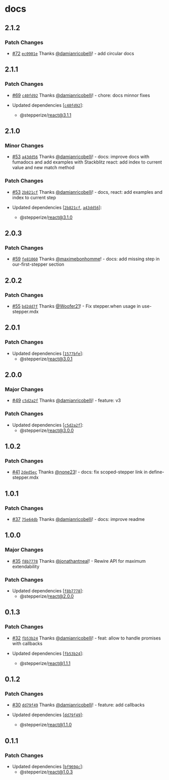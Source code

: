 # docs

## 2.1.2

### Patch Changes

- [#72](https://github.com/damianricobelli/stepperize/pull/72) [`ec0901e`](https://github.com/damianricobelli/stepperize/commit/ec0901ee43df69208828115e9a1edf58710c7423) Thanks [@damianricobelli](https://github.com/damianricobelli)! - add circular docs

## 2.1.1

### Patch Changes

- [#69](https://github.com/damianricobelli/stepperize/pull/69) [`c40fd92`](https://github.com/damianricobelli/stepperize/commit/c40fd92e37ff4e743b11263e50560d97c52bf88e) Thanks [@damianricobelli](https://github.com/damianricobelli)! - chore: docs minnor fixes

- Updated dependencies [[`c40fd92`](https://github.com/damianricobelli/stepperize/commit/c40fd92e37ff4e743b11263e50560d97c52bf88e)]:
  - @stepperize/react@3.1.1

## 2.1.0

### Minor Changes

- [#53](https://github.com/damianricobelli/stepperize/pull/53) [`a43dd56`](https://github.com/damianricobelli/stepperize/commit/a43dd562af00430f96975b881ca0afb7d5c1500b) Thanks [@damianricobelli](https://github.com/damianricobelli)! - docs: improve docs with fumadocs and add examples with Stackblitz
  react: add index to current value and new match method

### Patch Changes

- [#53](https://github.com/damianricobelli/stepperize/pull/53) [`2b821cf`](https://github.com/damianricobelli/stepperize/commit/2b821cf557589d5db47f6b92ebfecd9b6391343b) Thanks [@damianricobelli](https://github.com/damianricobelli)! - docs, react: add examples and index to current step

- Updated dependencies [[`2b821cf`](https://github.com/damianricobelli/stepperize/commit/2b821cf557589d5db47f6b92ebfecd9b6391343b), [`a43dd56`](https://github.com/damianricobelli/stepperize/commit/a43dd562af00430f96975b881ca0afb7d5c1500b)]:
  - @stepperize/react@3.1.0

## 2.0.3

### Patch Changes

- [#59](https://github.com/damianricobelli/stepperize/pull/59) [`fe81060`](https://github.com/damianricobelli/stepperize/commit/fe81060aad322ff6a1dab5458a2d7abee1e9275b) Thanks [@maximebonhomme](https://github.com/maximebonhomme)! - docs: add missing step in our-first-stepper section

## 2.0.2

### Patch Changes

- [#55](https://github.com/damianricobelli/stepperize/pull/55) [`bd2dd7f`](https://github.com/damianricobelli/stepperize/commit/bd2dd7f342692b763052248e7174660c2dfd51c9) Thanks [@Woofer21](https://github.com/Woofer21)! - Fix stepper.when usage in use-stepper.mdx

## 2.0.1

### Patch Changes

- Updated dependencies [[`1577bfe`](https://github.com/damianricobelli/stepperize/commit/1577bfeb3560e57b2d029d6b41e9ce592600f398)]:
  - @stepperize/react@3.0.1

## 2.0.0

### Major Changes

- [#49](https://github.com/damianricobelli/stepperize/pull/49) [`c5d2a2f`](https://github.com/damianricobelli/stepperize/commit/c5d2a2fdf84e0a4a22b44560d4cbd074c1141859) Thanks [@damianricobelli](https://github.com/damianricobelli)! - feature: v3

### Patch Changes

- Updated dependencies [[`c5d2a2f`](https://github.com/damianricobelli/stepperize/commit/c5d2a2fdf84e0a4a22b44560d4cbd074c1141859)]:
  - @stepperize/react@3.0.0

## 1.0.2

### Patch Changes

- [#41](https://github.com/damianricobelli/stepperize/pull/41) [`2ded5ec`](https://github.com/damianricobelli/stepperize/commit/2ded5ec0bd9df49bb0dcff1cdc6da575043fa3ce) Thanks [@none23](https://github.com/none23)! - docs: fix scoped-stepper link in define-stepper.mdx

## 1.0.1

### Patch Changes

- [#37](https://github.com/damianricobelli/stepperize/pull/37) [`75e64db`](https://github.com/damianricobelli/stepperize/commit/75e64db0277fa95e67976ece157bde2b1e0a53de) Thanks [@damianricobelli](https://github.com/damianricobelli)! - docs: improve readme

## 1.0.0

### Major Changes

- [#35](https://github.com/damianricobelli/stepperize/pull/35) [`f8b7778`](https://github.com/damianricobelli/stepperize/commit/f8b77782a2a88ef1da46b2074eee0a04342f0624) Thanks [@jonathantneal](https://github.com/jonathantneal)! - Rewire API for maximum extendability

### Patch Changes

- Updated dependencies [[`f8b7778`](https://github.com/damianricobelli/stepperize/commit/f8b77782a2a88ef1da46b2074eee0a04342f0624)]:
  - @stepperize/react@2.0.0

## 0.1.3

### Patch Changes

- [#32](https://github.com/damianricobelli/stepperize/pull/32) [`fb53b24`](https://github.com/damianricobelli/stepperize/commit/fb53b2402faecdb00629254d880dd4c562258360) Thanks [@damianricobelli](https://github.com/damianricobelli)! - feat: allow to handle promises with callbacks

- Updated dependencies [[`fb53b24`](https://github.com/damianricobelli/stepperize/commit/fb53b2402faecdb00629254d880dd4c562258360)]:
  - @stepperize/react@1.1.1

## 0.1.2

### Patch Changes

- [#30](https://github.com/damianricobelli/stepperize/pull/30) [`dd79f49`](https://github.com/damianricobelli/stepperize/commit/dd79f4906bcf6ba8c8a0f0853d9be6cbfd9d9e8a) Thanks [@damianricobelli](https://github.com/damianricobelli)! - feature: add callbacks

- Updated dependencies [[`dd79f49`](https://github.com/damianricobelli/stepperize/commit/dd79f4906bcf6ba8c8a0f0853d9be6cbfd9d9e8a)]:
  - @stepperize/react@1.1.0

## 0.1.1

### Patch Changes

- Updated dependencies [[`bf9694c`](https://github.com/damianricobelli/stepperize/commit/bf9694c150e8877a0245ea58533e9c668ecdb193)]:
  - @stepperize/react@1.0.3
